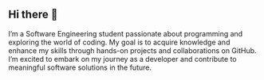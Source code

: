 ## Hi there 👋
I’m a Software Engineering student passionate about programming and exploring the world of coding. 
My goal is to acquire knowledge and enhance my skills through hands-on projects and collaborations on GitHub. 
I’m excited to embark on my journey as a developer and contribute to meaningful software solutions in the future.
